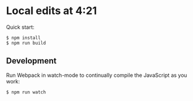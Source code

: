 # Local edits at 4:21

Quick start:

```
$ npm install
$ npm run build
````

## Development

Run Webpack in watch-mode to continually compile the JavaScript as you work:

```
$ npm run watch
```
